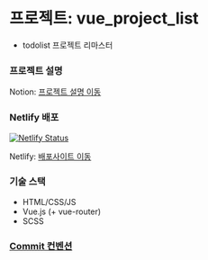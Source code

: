 # 프로젝트: vue_project_list

- todolist 프로젝트 리마스터

### 프로젝트 설명

Notion: [프로젝트 설명 이동](https://www.notion.so/Project-To-Do-List-Vue-a662e17057db45408d98bf908cadc28a)

### Netlify 배포

[![Netlify Status](https://api.netlify.com/api/v1/badges/e3c89e31-7dc8-45e8-bdb7-540a78b4ee19/deploy-status)](https://app.netlify.com/sites/seob-vue-project-8304b0/deploys)

Netlify: [배포사이트 이동](https://seob-vue-project-8304b0.netlify.app/#/todolist)

### 기술 스택

- HTML/CSS/JS
- Vue.js (+ vue-router)
- SCSS

### [Commit 컨벤션](https://velog.io/@shin6403/Git-git-%EC%BB%A4%EB%B0%8B-%EC%BB%A8%EB%B2%A4%EC%85%98-%EC%84%A4%EC%A0%95%ED%95%98%EA%B8%B0)
